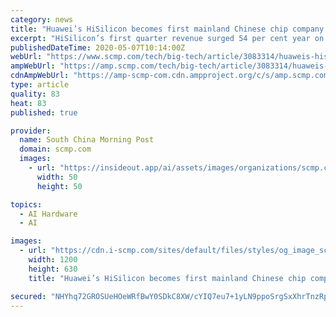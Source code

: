 ```yaml
---
category: news
title: "Huawei’s HiSilicon becomes first mainland Chinese chip company to enter top 10 in global sales, says IC Insights"
excerpt: "HiSilicon’s first quarter revenue surged 54 per cent year on year to US$2.67 billion, although 90 per cent of its sales go to parent Huawei Technologies"
publishedDateTime: 2020-05-07T10:14:00Z
webUrl: "https://www.scmp.com/tech/big-tech/article/3083314/huaweis-hisilicon-first-mainland-chinese-chip-company-enter-top-10"
ampWebUrl: "https://amp.scmp.com/tech/big-tech/article/3083314/huaweis-hisilicon-first-mainland-chinese-chip-company-enter-top-10"
cdnAmpWebUrl: "https://amp-scmp-com.cdn.ampproject.org/c/s/amp.scmp.com/tech/big-tech/article/3083314/huaweis-hisilicon-first-mainland-chinese-chip-company-enter-top-10"
type: article
quality: 83
heat: 83
published: true

provider:
  name: South China Morning Post
  domain: scmp.com
  images:
    - url: "https://insideout.app/ai/assets/images/organizations/scmp.com-50x50.jpg"
      width: 50
      height: 50

topics:
  - AI Hardware
  - AI

images:
  - url: "https://cdn.i-scmp.com/sites/default/files/styles/og_image_scmp_generic/public/d8/images/methode/2020/05/07/13b312c8-9028-11ea-a674-527cfdef49ee_image_hires_175821.JPEG?itok=J7WDgbBI&v=1588845509"
    width: 1200
    height: 630
    title: "Huawei’s HiSilicon becomes first mainland Chinese chip company to enter top 10 in global sales, says IC Insights"

secured: "NHYhq72GROSUeHOeWRfBwY0SDkC8XW/cYIQ7eu7+1yLN9ppoSrgSxXhrTnzRp26+8HQAplfnzVIv/x7JMY5wWpiKIkRO8hP2xHlkFDiNWbszxBWekRoHw/m4L+o7lvNSIqKu3o6oVSqbye4duMuugqOqLcNb6XKmcWPxpSPvRlzHy0wd2FzGJwrVCDkhuXOgmiwKA+Uzh+rxAHMY4zALLgrSmjv1D5KumrJaVXUtVx2aqcFim3PTdQedOAs34ImaKmTMbA1ANceOQj74kTiWwVvKCyzDFXtILIpVV3BGwl1XA00MqdtYsdu/TY0X8yh/pbqXIeS+m1HbtmFbo66M8uR6H4N32YPvqmmqRvPuOthoS+90XRp8l5+YPfc5IFHkwP29F+UkTNpzI9UQO+y9OomnmXUsaPi/uTd6xfPdeS9hl5hb4aEToBhFq7LLAbyOGa2/mrdc0BbFc2zdn0NwrIdNuHmUaTRgdp36SRZx9F8=;rn6qJuqUjzdv03OD7OtiOA=="
---
```


